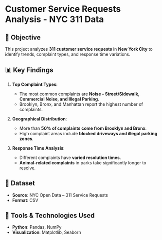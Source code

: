 
# Customer Service Requests Analysis - NYC 311 Data

## 📌 Objective
This project analyzes **311 customer service requests** in **New York City** to identify trends, complaint types, and response time variations.

## 📊 Key Findings
1. **Top Complaint Types**:
   - The most common complaints are **Noise - Street/Sidewalk, Commercial Noise, and Illegal Parking**.
   - Brooklyn, Bronx, and Manhattan report the highest number of complaints.

2. **Geographical Distribution**:
   - More than **50% of complaints come from Brooklyn and Bronx**.
   - High complaint areas include **blocked driveways and illegal parking zones**.

3. **Response Time Analysis**:
   - Different complaints have **varied resolution times**.
   - **Animal-related complaints** in parks take significantly longer to resolve.

## 📂 Dataset
- **Source**: NYC Open Data – 311 Service Requests
- **Format**: CSV

## 🔧 Tools & Technologies Used
- **Python**: Pandas, NumPy
- **Visualization**: Matplotlib, Seaborn
